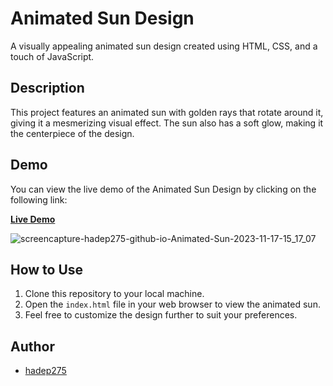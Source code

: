 # Animated Sun Design

A visually appealing animated sun design created using HTML, CSS, and a touch of JavaScript.

## Description

This project features an animated sun with golden rays that rotate around it, giving it a mesmerizing visual effect. The sun also has a soft glow, making it the centerpiece of the design.

## Demo

You can view the live demo of the Animated Sun Design by clicking on the following link:

[**Live Demo**](https://hadep275.github.io/Animated-Sun/)

![screencapture-hadep275-github-io-Animated-Sun-2023-11-17-15_17_07](https://github.com/hadep275/Animated-Sun/assets/65734173/43e7903d-bef6-486d-aa50-269bafb3da79)


## How to Use

1. Clone this repository to your local machine.
2. Open the `index.html` file in your web browser to view the animated sun.
3. Feel free to customize the design further to suit your preferences.

## Author

- [hadep275](https://github.com/hadep275)
